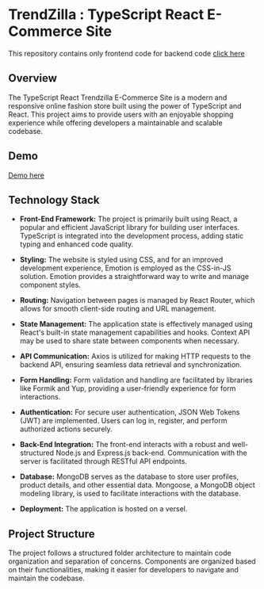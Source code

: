 # TrendZilla : TypeScript React E-Commerce Site

This repository contains only frontend code for backend code [click here](https://github.com/aakash172/TrendZilla-Backend)
## Overview

The TypeScript React Trendzilla E-Commerce Site is a modern and responsive online fashion store built using the power of TypeScript and React. This project aims to provide users with an enjoyable shopping experience while offering developers a maintainable and scalable codebase.

## Demo

[Demo here](https://trend-zilla.vercel.app/)

## Technology Stack

- **Front-End Framework:** The project is primarily built using React, a popular and efficient JavaScript library for building user interfaces. TypeScript is integrated into the development process, adding static typing and enhanced code quality.

- **Styling:** The website is styled using CSS, and for an improved development experience, Emotion is employed as the CSS-in-JS solution. Emotion provides a straightforward way to write and manage component styles.

- **Routing:** Navigation between pages is managed by React Router, which allows for smooth client-side routing and URL management.

- **State Management:** The application state is effectively managed using React's built-in state management capabilities and hooks. Context API may be used to share state between components when necessary.

- **API Communication:** Axios is utilized for making HTTP requests to the backend API, ensuring seamless data retrieval and synchronization.

- **Form Handling:** Form validation and handling are facilitated by libraries like Formik and Yup, providing a user-friendly experience for form interactions.

- **Authentication:** For secure user authentication, JSON Web Tokens (JWT) are implemented. Users can log in, register, and perform authorized actions securely.

- **Back-End Integration:** The front-end interacts with a robust and well-structured Node.js and Express.js back-end. Communication with the server is facilitated through RESTful API endpoints.

- **Database:** MongoDB serves as the database to store user profiles, product details, and other essential data. Mongoose, a MongoDB object modeling library, is used to facilitate interactions with the database.

- **Deployment:** The application is hosted on a versel.

## Project Structure

The project follows a structured folder architecture to maintain code organization and separation of concerns. Components are organized based on their functionalities, making it easier for developers to navigate and maintain the codebase.

